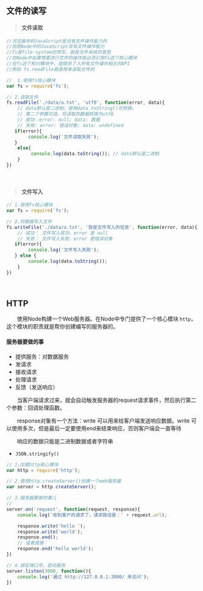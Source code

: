 ## 文件的读写

>#### 文件读取

```javascript
//浏览器中的JavaScript是没有文件操作能力的
//但是Node中的JavaScript具有文件操作能力
//fs是file-system的简写，就是文件系统的意思
//在Node中如果想要进行文件的操作就必须引用fs这个核心模块
//在fs这个和兴模块中，就提供了人所有文件操作相关的API
//例如 fs.readFile就是用来读取文件的

//  1.使用fs核心模块
var fs = require('fs');

// 2.读取文件
fs.readFile('./data/a.txt', 'utf8', function(error, data){
    // data默认是二进制，使用data.toString()可转换。
    // 第二个参数可选，将读取的数据转换为utf8
    // 成功：error: null; data: 数据
    // 失败: error: 错误对象; data: undefined
   if(error){
        console.log('文件读取失败');
   }
    else{
         console.log(data.toString()); // data默认是二进制
    }
})
```
<br/>

>#### 文件写入

```javascript
// 1.使用fs核心模块
var fs = require('fs');

// 2.将数据写入文件
fs.writeFile('./data/a.txt', '我是文件写入的信息', function(error, data){
    // 成功： 文件写入成功，error 是 null
    // 失败： 文件写入失败，error 是错误对象
   if(error){
        console.log('文件写入失败');
   } else {
        console.log(data.toString());
    }
})
```
<br/>

## HTTP
&emsp;&emsp;使用Node构建一个Web服务器。在Node中专门提供了一个核心模块 `http`，这个模块的职责就是帮你创建编写的服务器的。

#### 服务器要做的事
- 提供服务：对数据服务
- 发请求
- 接收请求
- 处理请求
- 反馈（发送响应）
 
&emsp;&emsp;当客户端请求过来，就会自动触发服务器的request请求事件，然后执行第二个参数：回调处理函数。

&emsp;&emsp;response对象有一个方法：write 可以用来给客户端发送响应数据。write 可以使用多次，但是最后一定要使用end来结束响应，否则客户端会一直等待

&emsp;&emsp;响应的数据只能是二进制数据或者字符串
- `JSON.stringify()`

```js
// 1.加载http核心模块
var http = require('http');

// 2.使用http.createServer()创建一个web服务器
var server = http.createServer();

// 3.服务器要做的事儿
// 
server.on('request', function(request, response){
    console.log('收到客户的请求了，请求路径是：' + request.url);

    response.write('hello ');
    response.write('world');
    response.end();
    // 或者直接：
    response.end('hello world');
})

// 4.绑定端口号，启动服务
server.listen(3000, function(){
    console.log('通过 http://127.0.0.1:3000/ 来访问');
})

```
